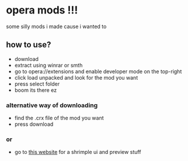 # opera mods !!!
some silly mods i made cause i wanted to

## how to use?
- download 
- extract using winrar or smth
- go to opera://extensions and enable developer mode on the top-right
- click load unpacked and look for the mod you want
- press select folder
- boom its there ez
### alternative way of downloading
- find the .crx file of the mod you want
- press download
### or
- go to [this website](https://unbozoopera.netlify.app) for a shrimple ui and preview stuff
